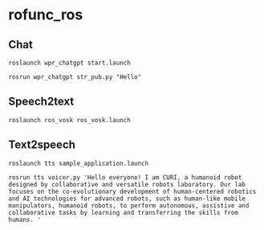 # rofunc_ros


## Chat

```
roslaunch wpr_chatgpt start.launch
```

```
rosrun wpr_chatgpt str_pub.py "Hello"
```

## Speech2text

```
roslaunch ros_vosk ros_vosk.launch
```

## Text2speech


```
roslaunch tts sample_application.launch
```

```
rosrun tts voicer.py 'Hello everyone! I am CURI, a humanoid robot designed by collaborative and versatile robots laboratory. Our lab focuses on the co-evolutionary development of human-centered robotics and AI technologies for advanced robots, such as human-like mobile manipulators, humanoid robots, to perform autonomous, assistive and collaborative tasks by learning and transferring the skills from humans. '
```
